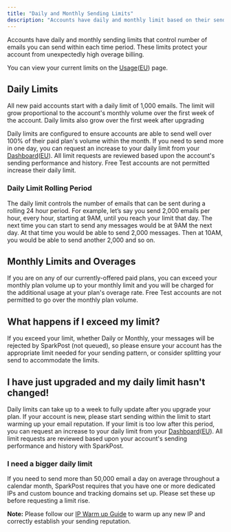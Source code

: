 ```yaml
---
title: "Daily and Monthly Sending Limits"
description: "Accounts have daily and monthly limit based on their sending plan."
---
```


Accounts have daily and monthly sending limits that control number of emails you can send within each time period. These limits protect your account from unexpectedly high overage billing.

You can view your current limits on the [Usage](http://app.sparkpost.com/usage)([EU](http://app.eu.sparkpost.com/usage)) page.

## Daily Limits

All new paid accounts start with a daily limit of 1,000 emails. The limit will grow proportional to the account's monthly volume over the first week of the account. Daily limits also grow over the first week after upgrading 

Daily limits are configured to ensure accounts are able to send well over 100% of their paid plan's volume within the month. If you need to send more in one day, you can request an increase to your daily limit from your [Dashboard](https://app.sparkpost.com/dashboard?supportTicket=true)([EU](https://app.sparkpost.com/dashboard?supportTicket=true)). All limit requests are reviewed based upon the account's sending performance and history. Free Test accounts are not permitted increase their daily limit.

### Daily Limit Rolling Period

The daily limit controls the number of emails that can be sent during a rolling 24 hour period. For example, let’s say you send 2,000 emails per hour, every hour, starting at 9AM, until you reach your limit that day. The next time you can start to send any messages would be at 9AM the next day. At that time you would be able to send 2,000 messages. Then at 10AM, you would be able to send another 2,000 and so on.

## Monthly Limits and Overages

If you are on any of our currently-offered paid plans, you can exceed your monthly plan volume up to your monthly limit and you will be charged for the additional usage at your plan's overage rate. Free Test accounts are not permitted to go over the monthly plan volume.

## What happens if I exceed my limit?

If you exceed your limit, whether Daily or Monthly, your messages will be rejected by SparkPost (not queued), so please ensure your account has the appropriate limit needed for your sending pattern, or consider splitting your send to accommodate the limits.

## I have just upgraded and my daily limit hasn't changed!

Daily limits can take up to a week to fully update after you upgrade your plan. If your account is new, please start sending within the limit to start warming up your email reputation. If your limit is too low after this period, you can request an increase to your daily limit from your [Dashboard](http://app.sparkpost.com/dashboard)([EU](https://app.sparkpost.com/dashboard?supportTicket=true)). All limit requests are reviewed based upon your account's sending performance and history with SparkPost.

### I need a bigger daily limit

If you need to send more than 50,000 email a day on average throughout a calendar month, SparkPost requires that you have one or more dedicated IPs and custom bounce and tracking domains set up. Please set these up before requesting a limit rise.

**Note:**  Please follow our [IP Warm up Guide](https://www.sparkpost.com/docs/deliverability/ip-warm-up-overview/) to warm up any new IP and correctly establish your sending reputation.
